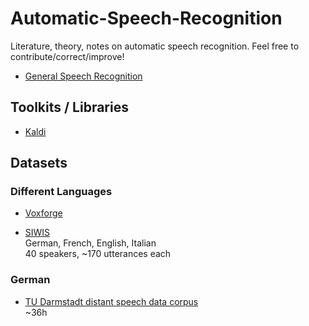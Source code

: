 # Automatic-Speech-Recognition
Literature, theory, notes on automatic speech recognition. Feel free to contribute/correct/improve!

* [General Speech Recognition](general)

## Toolkits / Libraries

* [Kaldi](kaldi)

## Datasets

### Different Languages
* [Voxforge](http://www.voxforge.org)  

* [SIWIS](http://www.unige.ch/lettres/linguistique/research/current-projects/latl/siwis/)  
  German, French, English, Italian   
  40 speakers, ~170 utterances each

### German
* [TU Darmstadt distant speech data corpus](https://www.lt.informatik.tu-darmstadt.de/de/data/open-source-acoustic-models-for-german-distant-speech-recognition/)  
  ~36h

